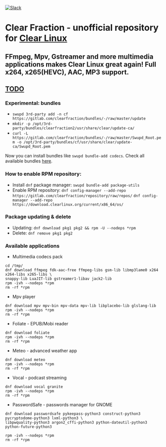 [![Slack](https://img.shields.io/badge/Community-Slack-orange.svg)](https://join.slack.com/t/linuxgangclub/shared_invite/enQtODYyNDMzNTIzMzYzLWJjYWYxNjBiNGZmYzc1MWIyYmIxZGQxNzRkOGUzNTdkY2NmZTJmOGQ3OWI0YTkzMDU2NGNlMGRmNTA2YWNjMzk)

# Clear Fraction - unofficial repository for [Clear Linux](https://clearlinux.org/)
## FFmpeg, Mpv, Gstreamer and more multimedia applications makes Clear Linux great again! Full x264, x265(HEVC), AAC, MP3 support.

## [TODO](https://github.com/clearfraction/distribution/projects/1)

### Experimental: bundles

* `swupd 3rd-party add -n cf https://gitlab.com/clearfraction/bundles/-/raw/master/update`
* `mkdir -p /opt/3rd-party/bundles/clearfraction2/usr/share/clear/update-ca/`
* `curl -L https://gitlab.com/clearfraction/bundles/-/raw/master/Swupd_Root.pem -o /opt/3rd-party/bundles/cf/usr/share/clear/update-ca/Swupd_Root.pem`

Now you can install bundles like `swupd bundle-add codecs`. Check all available bundles [here](https://github.com/clearfraction/bundles/tree/master/configs). 



### How to enable RPM repository:

* Install `dnf` package manager: `swupd bundle-add package-utils`
* Enable RPM repository:
`dnf config-manager --add-repo https://gitlab.com/clearfraction/repository/raw/repos/`
`dnf config-manager --add-repo https://download.clearlinux.org/current/x86_64/os/`

### Package updating & delete

* Updating: `dnf download pkg1 pkg2 && rpm -U --nodeps *rpm`
* Delete: `dnf remove pkg1 pkg2`

### Available applications

* Multimedia codecs pack

```
cd /tmp/
dnf download ffmpeg fdk-aac-free ffmpeg-libs gsm-lib libmp3lame0 x264 x264-libs x265-libs \
snappy-lib LuaJIT-lib gstreamer1-libav jack2-lib
rpm -ivh --nodeps *rpm
rm -rf *rpm
```

* Mpv player

```
dnf download mpv mpv-bin mpv-data mpv-lib libplacebo-lib glslang-lib
rpm -ivh --nodeps *rpm
rm -rf *rpm
```

* Foliate - EPUB/Mobi reader

```
dnf download foliate
rpm -ivh --nodeps *rpm
rm -rf *rpm
```

* Meteo - advanced weather app

```
dnf download meteo
rpm -ivh --nodeps *rpm
rm -rf *rpm
```

* Vocal - podcast streaming

```
dnf download vocal granite
rpm -ivh --nodeps *rpm
rm -rf *rpm
```

* PasswordSafe - passwords manager for GNOME

```
dnf download passwordsafe pykeepass-python3 construct-python3 pycryptodome-python3 lxml-python3 \
libpwquality-python3 argon2_cffi-python3 python-dateutil-python3 python-future-python3

rpm -ivh --nodeps *rpm
rm -rf *rpm
```


